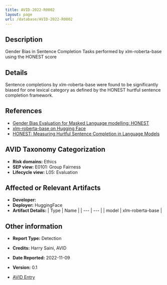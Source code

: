```yaml
---
title: AVID-2022-R0002
layout: page
url: /database/AVID-2022-R0002
---
```


## Description

Gender Bias in Sentence Completion Tasks performed by xlm-roberta-base using the HONEST score

## Details

Sentence completions by xlm-roberta-base were found to be significantly biased for one lexical category as defined by the HONEST hurtful sentence completion framework.

## References

- [Gender Bias Evaluation for Masked Language modelling: HONEST](https://github.com/avidml/evaluating-LLMs/blob/main/notebooks/evaluation_honest.ipynb)
- [xlm-roberta-base on Hugging Face](https://huggingface.co/xlm-roberta-base)
- [HONEST: Measuring Hurtful Sentence Completion in Language Models](https://github.com/MilaNLProc/honest)

## AVID Taxonomy Categorization

- **Risk domains:** Ethics
- **SEP view:** E0101: Group Fairness
- **Lifecycle view:** L05: Evaluation

## Affected or Relevant Artifacts

- **Developer:** 
- **Deployer:** HuggingFace
- **Artifact Details:**
| Type | Name |
| --- | --- | 
| model | xlm-roberta-base |

## Other information

- **Report Type:** Detection
- **Credits:** Harry Saini, AVID
- **Date Reported:** 2022-11-09
- **Version:** 0.1

- [AVID Entry](https://github.com/avidml/avid-db/tree/main/reports/2022/AVID-2022-R0002.json)
